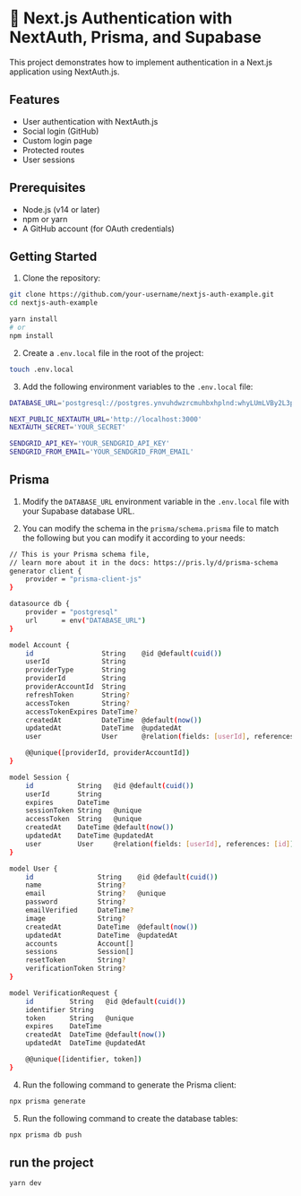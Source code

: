 # 🔐 Next.js Authentication with NextAuth, Prisma, and Supabase

This project demonstrates how to implement authentication in a Next.js application using NextAuth.js.

## Features

- User authentication with NextAuth.js
- Social login (GitHub)
- Custom login page
- Protected routes
- User sessions

## Prerequisites

- Node.js (v14 or later)
- npm or yarn
- A GitHub account (for OAuth credentials)

## Getting Started

1. Clone the repository:

```bash
git clone https://github.com/your-username/nextjs-auth-example.git
cd nextjs-auth-example

yarn install
# or
npm install
```

2. Create a `.env.local` file in the root of the project:

```bash
touch .env.local
```

3. Add the following environment variables to the `.env.local` file:

```bash
DATABASE_URL='postgresql://postgres.ynvuhdwzrcmuhbxhplnd:whyLUmLVBy2L3pDb@aws-0-eu-west-3.pooler.supabase.com:5432/postgres?schema=public'

NEXT_PUBLIC_NEXTAUTH_URL='http://localhost:3000'
NEXTAUTH_SECRET='YOUR_SECRET'

SENDGRID_API_KEY='YOUR_SENDGRID_API_KEY'
SENDGRID_FROM_EMAIL='YOUR_SENDGRID_FROM_EMAIL'
``` 


## Prisma
1. Modify the `DATABASE_URL` environment variable in the `.env.local` file with your Supabase database URL.

2. You can modify the schema in the `prisma/schema.prisma` file to match the following but you can modify it according to your needs:
  

```bash
// This is your Prisma schema file,
// learn more about it in the docs: https://pris.ly/d/prisma-schema
generator client {
    provider = "prisma-client-js"
}

datasource db {
    provider = "postgresql"
    url      = env("DATABASE_URL")
}

model Account {
    id                 String    @id @default(cuid())
    userId             String
    providerType       String
    providerId         String
    providerAccountId  String
    refreshToken       String?
    accessToken        String?
    accessTokenExpires DateTime?
    createdAt          DateTime  @default(now())
    updatedAt          DateTime  @updatedAt
    user               User      @relation(fields: [userId], references: [id])

    @@unique([providerId, providerAccountId])
}

model Session {
    id           String   @id @default(cuid())
    userId       String
    expires      DateTime
    sessionToken String   @unique
    accessToken  String   @unique
    createdAt    DateTime @default(now())
    updatedAt    DateTime @updatedAt
    user         User     @relation(fields: [userId], references: [id])
}

model User {
    id                String    @id @default(cuid())
    name              String?
    email             String?   @unique
    password          String?
    emailVerified     DateTime?
    image             String?
    createdAt         DateTime  @default(now())
    updatedAt         DateTime  @updatedAt
    accounts          Account[]
    sessions          Session[]
    resetToken        String?
    verificationToken String?
}

model VerificationRequest {
    id         String   @id @default(cuid())
    identifier String
    token      String   @unique
    expires    DateTime
    createdAt  DateTime @default(now())
    updatedAt  DateTime @updatedAt

    @@unique([identifier, token])
}
```

4. Run the following command to generate the Prisma client:

```bash
npx prisma generate
```

5. Run the following command to create the database tables:

```bash
npx prisma db push
```

## run the project
```bash
yarn dev
```